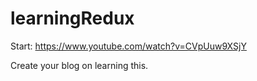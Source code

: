 # learningRedux


Start: https://www.youtube.com/watch?v=CVpUuw9XSjY

Create your blog on learning this.